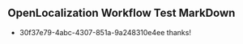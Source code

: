 ## OpenLocalization Workflow Test MarkDown
* 30f37e79-4abc-4307-851a-9a248310e4ee thanks!

<!--HONumber=Aug16_HO3-->


